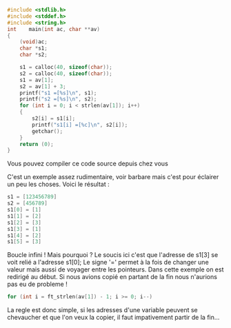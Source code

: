 ```c
#include <stdlib.h>
#include <stddef.h>
#include <string.h>
int    main(int ac, char **av)
{
    (void)ac;
    char *s1;
    char *s2;

    s1 = calloc(40, sizeof(char));
    s2 = calloc(40, sizeof(char));
    s1 = av[1];
    s2 = av[1] + 3;
    printf("s1 =[%s]\n", s1);
    printf("s2 =[%s]\n", s2);
    for (int i = 0; i < strlen(av[1]); i++)
    {
        s2[i] = s1[i];
        printf("s1[i] =[%c]\n", s2[i]);
        getchar();
    }
    return (0);
}
```

Vous pouvez compiler ce code source depuis chez vous

C'est un exemple assez rudimentaire, voir barbare mais c'est pour éclairer un peu les choses.
Voici le résultat :
```c
s1 = [123456789]
s2 = [456789]
s1[0] = [1]
s1[1] = [2]
s1[2] = [3]
s1[3] = [1]
s1[4] = [2]
s1[5] = [3]
```
Boucle infini !
Mais pourquoi ?
Le soucis ici c'est que l'adresse de s1[3] se voit relié a l'adresse s1[0];
Le signe '=' permet à la fois de changer une valeur mais aussi de voyager entre les pointeurs. 
Dans cette exemple on est redirigé au début.
Si nous avions copié en partant de la fin nous n'aurions pas eu de probleme !

```c
for (int i = ft_strlen(av[1]) - 1; i >= 0; i--)
```

La regle est donc simple, si les adresses d'une variable peuvent se chevaucher et que l'on veux la copier, il faut impativement partir de la fin... 